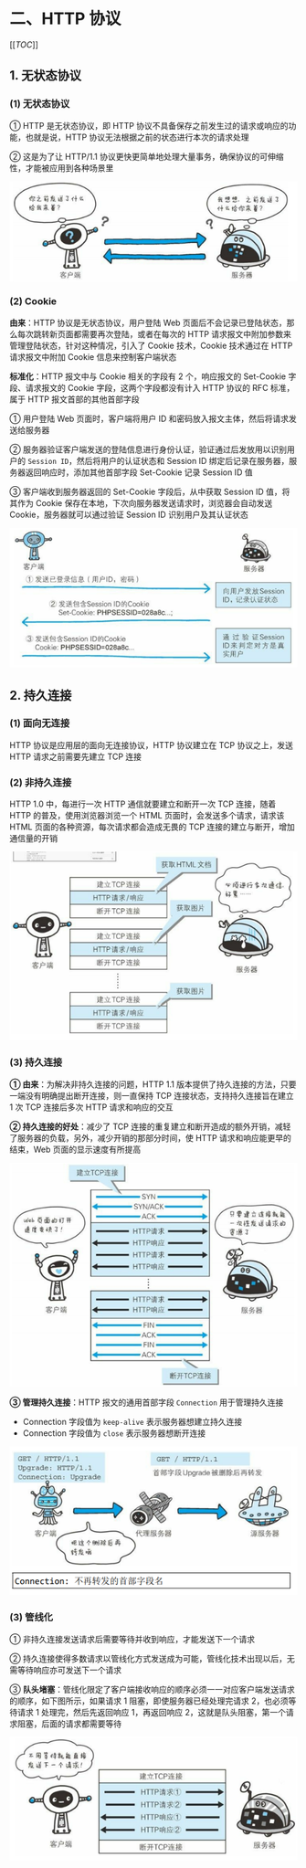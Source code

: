 # 二、HTTP 协议

[[_TOC_]]

## 1. 无状态协议

### (1) 无状态协议

① HTTP 是无状态协议，即 HTTP 协议不具备保存之前发生过的请求或响应的功能，也就是说，HTTP 协议无法根据之前的状态进行本次的请求处理

② 这是为了让 HTTP/1.1 协议更快更简单地处理大量事务，确保协议的可伸缩性，才能被应用到各种场景里

![无状态协议](https://github.com/yuyuyuzhang/Blog/blob/master/images/%E8%AE%A1%E7%AE%97%E6%9C%BA%E7%BD%91%E7%BB%9C/HTTP%E5%8D%8F%E8%AE%AE/HTTP%E5%8D%8F%E8%AE%AE/%E6%97%A0%E7%8A%B6%E6%80%81%E5%8D%8F%E8%AE%AE.png)

### (2) Cookie

**由来**：HTTP 协议是无状态协议，用户登陆 Web 页面后不会记录已登陆状态，那么每次跳转新页面都需要再次登陆，或者在每次的 HTTP 请求报文中附加参数来管理登陆状态，针对这种情况，引入了 Cookie 技术，Cookie 技术通过在 HTTP 请求报文中附加 Cookie 信息来控制客户端状态

**标准化**：HTTP 报文中与 Cookie 相关的字段有 2 个，响应报文的 Set-Cookie 字段、请求报文的 Cookie 字段，这两个字段都没有计入 HTTP 协议的 RFC 标准，属于 HTTP 报文首部的其他首部字段

① 用户登陆 Web 页面时，客户端将用户 ID 和密码放入报文主体，然后将请求发送给服务器

② 服务器验证客户端发送的登陆信息进行身份认证，验证通过后发放用以识别用户的 `Session ID`，然后将用户的认证状态和 Session ID 绑定后记录在服务器，服务器返回响应时，添加其他首部字段 Set-Cookie 记录 Session ID 值

③ 客户端收到服务器返回的 Set-Cookie 字段后，从中获取 Session ID 值，将其作为 Cookie 保存在本地，下次向服务器发送请求时，浏览器会自动发送 Cookie，服务器就可以通过验证 Session ID 识别用户及其认证状态

![Cookie管理状态](https://github.com/yuyuyuzhang/Blog/blob/master/images/%E8%AE%A1%E7%AE%97%E6%9C%BA%E7%BD%91%E7%BB%9C/%E7%BD%91%E7%BB%9C%E5%AE%89%E5%85%A8/%E8%BA%AB%E4%BB%BD%E8%AE%A4%E8%AF%81%E6%8A%80%E6%9C%AF/Cookie%E7%AE%A1%E7%90%86%E7%8A%B6%E6%80%81.png)

## 2. 持久连接

### (1) 面向无连接

HTTP 协议是应用层的面向无连接协议，HTTP 协议建立在 TCP 协议之上，发送 HTTP 请求之前需要先建立 TCP 连接

### (2) 非持久连接

HTTP 1.0 中，每进行一次 HTTP 通信就要建立和断开一次 TCP 连接，随着 HTTP 的普及，使用浏览器浏览一个 HTML 页面时，会发送多个请求，请求该 HTML 页面的各种资源，每次请求都会造成无畏的 TCP 连接的建立与断开，增加通信量的开销

![非持久连接](https://github.com/yuyuyuzhang/Blog/blob/master/images/%E8%AE%A1%E7%AE%97%E6%9C%BA%E7%BD%91%E7%BB%9C/HTTP%E5%8D%8F%E8%AE%AE/HTTP%E5%8D%8F%E8%AE%AE/%E9%9D%9E%E6%8C%81%E4%B9%85%E8%BF%9E%E6%8E%A5.png)

### (3) 持久连接

**① 由来**：为解决非持久连接的问题，HTTP 1.1 版本提供了持久连接的方法，只要一端没有明确提出断开连接，则一直保持 TCP 连接状态，支持持久连接旨在建立 1 次 TCP 连接后多次 HTTP 请求和响应的交互

**② 持久连接的好处**：减少了 TCP 连接的重复建立和断开造成的额外开销，减轻了服务器的负载，另外，减少开销的那部分时间，使 HTTP 请求和响应能更早的结束，Web 页面的显示速度有所提高

![持久连接](https://github.com/yuyuyuzhang/Blog/blob/master/images/%E8%AE%A1%E7%AE%97%E6%9C%BA%E7%BD%91%E7%BB%9C/HTTP%E5%8D%8F%E8%AE%AE/HTTP%E5%8D%8F%E8%AE%AE/%E6%8C%81%E4%B9%85%E8%BF%9E%E6%8E%A5.png)

**③ 管理持久连接**：HTTP 报文的通用首部字段 `Connection` 用于管理持久连接

* Connection 字段值为 `keep-alive` 表示服务器想建立持久连接
* Connection 字段值为 `close` 表示服务器想断开连接

![Connection控制逐跳首部字段](https://github.com/yuyuyuzhang/Blog/blob/master/images/%E8%AE%A1%E7%AE%97%E6%9C%BA%E7%BD%91%E7%BB%9C/HTTP%E5%8D%8F%E8%AE%AE/HTTP%E6%8A%A5%E6%96%87%E9%A6%96%E9%83%A8%E5%AD%97%E6%AE%B5/Connection%E6%8E%A7%E5%88%B6%E9%80%90%E8%B7%B3%E9%A6%96%E9%83%A8%E5%AD%97%E6%AE%B5.png)

### (3) 管线化

① 非持久连接发送请求后需要等待并收到响应，才能发送下一个请求

② 持久连接使得多数请求以管线化方式发送成为可能，管线化技术出现以后，无需等待响应亦可发送下一个请求

③ **队头堵塞**：管线化限定了客户端接收响应的顺序必须一一对应客户端发送请求的顺序，如下图所示，如果请求 1 阻塞，即使服务器已经处理完请求 2，也必须等待请求 1 处理完，然后先返回响应 1，再返回响应 2，这就是队头阻塞，第一个请求阻塞，后面的请求都需要等待

![管线化](https://github.com/yuyuyuzhang/Blog/blob/master/images/%E8%AE%A1%E7%AE%97%E6%9C%BA%E7%BD%91%E7%BB%9C/HTTP%E5%8D%8F%E8%AE%AE/HTTP%E5%8D%8F%E8%AE%AE/%E7%AE%A1%E7%BA%BF%E5%8C%96.png)
